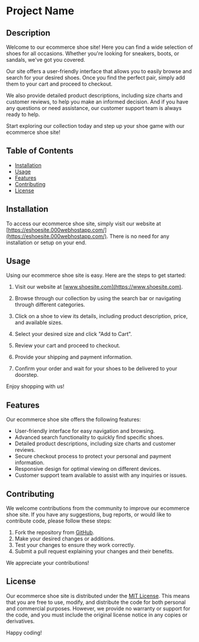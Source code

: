 # Project Name

## Description

Welcome to our ecommerce shoe site! Here you can find a wide selection of shoes for all occasions. Whether you're looking for sneakers, boots, or sandals, we've got you covered.

Our site offers a user-friendly interface that allows you to easily browse and search for your desired shoes. Once you find the perfect pair, simply add them to your cart and proceed to checkout.

We also provide detailed product descriptions, including size charts and customer reviews, to help you make an informed decision. And if you have any questions or need assistance, our customer support team is always ready to help.

Start exploring our collection today and step up your shoe game with our ecommerce shoe site!

## Table of Contents

- [Installation](#installation)
- [Usage](#usage)
- [Features](#features)
- [Contributing](#contributing)
- [License](#license)


## Installation

To access our ecommerce shoe site, simply visit our website at [https://eshoesite.000webhostapp.com/](https://eshoesite.000webhostapp.com/). There is no need for any installation or setup on your end.


## Usage

Using our ecommerce shoe site is easy. Here are the steps to get started:


1. Visit our website at [www.shoesite.com](https://www.shoesite.com).

2. Browse through our collection by using the search bar or navigating through different categories.

3. Click on a shoe to view its details, including product description, price, and available sizes.

4. Select your desired size and click "Add to Cart".

5. Review your cart and proceed to checkout.

6. Provide your shipping and payment information.
7. Confirm your order and wait for your shoes to be delivered to your doorstep.

Enjoy shopping with us!

## Features
Our ecommerce shoe site offers the following features:

- User-friendly interface for easy navigation and browsing.
- Advanced search functionality to quickly find specific shoes.
- Detailed product descriptions, including size charts and customer reviews.
- Secure checkout process to protect your personal and payment information.
- Responsive design for optimal viewing on different devices.
- Customer support team available to assist with any inquiries or issues.

## Contributing
We welcome contributions from the community to improve our ecommerce shoe site. If you have any suggestions, bug reports, or would like to contribute code, please follow these steps:

1. Fork the repository from [GitHub](https://github.com/your-repo).
2. Make your desired changes or additions.
3. Test your changes to ensure they work correctly.
4. Submit a pull request explaining your changes and their benefits.

We appreciate your contributions!

## License
Our ecommerce shoe site is distributed under the [MIT License](https://opensource.org/licenses/MIT). This means that you are free to use, modify, and distribute the code for both personal and commercial purposes. However, we provide no warranty or support for the code, and you must include the original license notice in any copies or derivatives.

Happy coding!
